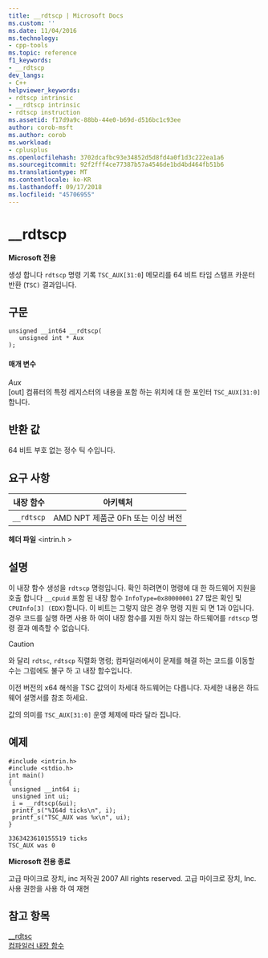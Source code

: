 ```yaml
---
title: __rdtscp | Microsoft Docs
ms.custom: ''
ms.date: 11/04/2016
ms.technology:
- cpp-tools
ms.topic: reference
f1_keywords:
- __rdtscp
dev_langs:
- C++
helpviewer_keywords:
- rdtscp intrinsic
- __rdtscp intrinsic
- rdtscp instruction
ms.assetid: f17d9a9c-88bb-44e0-b69d-d516bc1c93ee
author: corob-msft
ms.author: corob
ms.workload:
- cplusplus
ms.openlocfilehash: 3702dcafbc93e34852d5d8fd4a0f1d3c222ea1a6
ms.sourcegitcommit: 92f2fff4ce77387b57a4546de1bd4bd464fb51b6
ms.translationtype: MT
ms.contentlocale: ko-KR
ms.lasthandoff: 09/17/2018
ms.locfileid: "45706955"
---
```

# <a name="rdtscp"></a>__rdtscp

**Microsoft 전용**  
  
 생성 합니다 `rdtscp` 명령 기록 `TSC_AUX[31:0`] 메모리를 64 비트 타임 스탬프 카운터 반환 (`TSC)` 결과입니다.  
  
## <a name="syntax"></a>구문  
  
```  
unsigned __int64 __rdtscp(  
   unsigned int * Aux  
);  
```  
  
#### <a name="parameters"></a>매개 변수  
*Aux*<br/>
[out] 컴퓨터의 특정 레지스터의 내용을 포함 하는 위치에 대 한 포인터 `TSC_AUX[31:0]`합니다.  
  
## <a name="return-value"></a>반환 값  
 64 비트 부호 없는 정수 틱 수입니다.  
  
## <a name="requirements"></a>요구 사항  
  
|내장 함수|아키텍처|  
|---------------|------------------|  
|`__rdtscp`|AMD NPT 제품군 0Fh 또는 이상 버전|  
  
 **헤더 파일** \<intrin.h >  
  
## <a name="remarks"></a>설명  
 이 내장 함수 생성을 `rdtscp` 명령입니다. 확인 하려면이 명령에 대 한 하드웨어 지원을 호출 합니다 `__cpuid` 포함 된 내장 함수 `InfoType=0x80000001` 27 많은 확인 및 `CPUInfo[3] (EDX)`합니다. 이 비트는 그렇지 않은 경우 명령 지원 되 면 1과 0입니다.  경우 코드를 실행 하면 사용 하 여이 내장 함수를 지원 하지 않는 하드웨어를 `rdtscp` 명령 결과 예측할 수 없습니다.  
  
> [!CAUTION]
>  와 달리 `rdtsc`, `rdtscp` 직렬화 명령; 컴파일러에서이 문제를 해결 하는 코드를 이동할 수는 그럼에도 불구 하 고 내장 함수입니다.  
  
 이전 버전의 x64 해석을 TSC 값의이 차세대 하드웨어는 다릅니다.  자세한 내용은 하드웨어 설명서를 참조 하세요.  
  
 값의 의미를 `TSC_AUX[31:0]` 운영 체제에 따라 달라 집니다.  
  
## <a name="example"></a>예제  
  
```  
#include <intrin.h>   
#include <stdio.h>  
int main()   
{  
 unsigned __int64 i;  
 unsigned int ui;  
 i = __rdtscp(&ui);  
 printf_s("%I64d ticks\n", i);  
 printf_s("TSC_AUX was %x\n", ui);  
}  
```  
  
```Output  
3363423610155519 ticks  
TSC_AUX was 0  
```  
  
**Microsoft 전용 종료**  

고급 마이크로 장치, inc 저작권 2007 All rights reserved. 고급 마이크로 장치, Inc. 사용 권한을 사용 하 여 재현  
  
## <a name="see-also"></a>참고 항목  
 [__rdtsc](../intrinsics/rdtsc.md)   
 [컴파일러 내장 함수](../intrinsics/compiler-intrinsics.md)